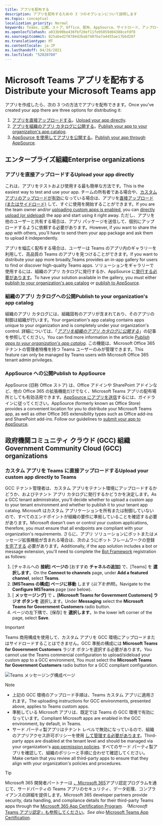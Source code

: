 ```yaml
---
title: アプリを配布する
description: アプリを配布するための 3 つのオプションについて説明します
ms.topic: conceptual
localization_priority: Normal
keywords: Teams、公開、ストア、Office、配布、AppSource、サイドロード、アップロード、アプリ
ms.openlocfilehash: a033b90be436fbf20ef11fe95059d04388cefdf8
ms.sourcegitcommit: 825abed2f8784d2bab7407ba7a4455ae17bbd28f
ms.translationtype: MT
ms.contentlocale: ja-JP
ms.lasthandoff: 04/26/2021
ms.locfileid: "52020780"
---
```

# <a name="distribute-your-microsoft-teams-app"></a><span data-ttu-id="c9bfa-104">Microsoft Teams アプリを配布する</span><span class="sxs-lookup"><span data-stu-id="c9bfa-104">Distribute your Microsoft Teams app</span></span>

<span data-ttu-id="c9bfa-105">アプリを作成したら、次の 3 つの方法でアプリを配布できます。</span><span class="sxs-lookup"><span data-stu-id="c9bfa-105">Once you've created your app there are three options for distributing it:</span></span>

1. <span data-ttu-id="c9bfa-106">[アプリを直接アップロードする](#upload-your-app-directly)。</span><span class="sxs-lookup"><span data-stu-id="c9bfa-106">[Upload your app directly](#upload-your-app-directly).</span></span>
2. <span data-ttu-id="c9bfa-107">[アプリを組織のアプリ カタログに公開する](#publish-to-your-organizations-app-catalog)。</span><span class="sxs-lookup"><span data-stu-id="c9bfa-107">[Publish your app to your organization's app catalog](#publish-to-your-organizations-app-catalog).</span></span>
3. <span data-ttu-id="c9bfa-108">[AppSource を使用してアプリを公開する](#publish-to-appsource)。</span><span class="sxs-lookup"><span data-stu-id="c9bfa-108">[Publish your app through AppSource](#publish-to-appsource).</span></span>

## <a name="enterprise-organizations"></a><span data-ttu-id="c9bfa-109">エンタープライズ組織</span><span class="sxs-lookup"><span data-stu-id="c9bfa-109">Enterprise organizations</span></span>

### <a name="upload-your-app-directly"></a><span data-ttu-id="c9bfa-110">アプリを直接アップロードする</span><span class="sxs-lookup"><span data-stu-id="c9bfa-110">Upload your app directly</span></span>

<span data-ttu-id="c9bfa-111">これは、アプリをテストおよび使用する最も簡単な方法です。</span><span class="sxs-lookup"><span data-stu-id="c9bfa-111">This is the easiest way to test and use your app.</span></span> <span data-ttu-id="c9bfa-112">チームの所有者である場合や、[カスタム アプリのアップロードが有効](/microsoftteams/admin-settings)になっている場合は、アプリを[直接アップロード (またはサイドロード)](./apps-upload.md) して、すぐに使用を開始することができます。</span><span class="sxs-lookup"><span data-stu-id="c9bfa-112">If you are the team owner and/or [uploading custom apps is enabled](/microsoftteams/admin-settings), you can [directly upload (or sideload)](./apps-upload.md) the app and start using it right away.</span></span> <span data-ttu-id="c9bfa-113">ただし、アプリを他のユーザーと共有する場合は、アプリ パッケージを送信して、個別にアップロードするように依頼する必要があります。</span><span class="sxs-lookup"><span data-stu-id="c9bfa-113">However, if you want to share the app with others, you'll have to send them your app package and ask them to upload it independently.</span></span>

<span data-ttu-id="c9bfa-114">アプリを幅広く配布する場合は、ユーザーは Teams のアプリ内のギャラリーを利用して、高品質の Teams のアプリを見つけることができます。</span><span class="sxs-lookup"><span data-stu-id="c9bfa-114">If you want to distribute your app more broadly,Teams provides an in-app gallery for users to find or discover high-quality Teams apps.</span></span> <span data-ttu-id="c9bfa-115">ソリューションをギャラリーで使用するには、組織のアプリ カタログ[](#publish-to-your-organizations-app-catalog)に発行するか、AppSource に[発行する必要があります](./appsource/publish.md)。</span><span class="sxs-lookup"><span data-stu-id="c9bfa-115">To have your solution available in the gallery, you must either [publish to your organization's app catalog](#publish-to-your-organizations-app-catalog) or [publish to AppSource](./appsource/publish.md).</span></span>

### <a name="publish-to-your-organizations-app-catalog"></a><span data-ttu-id="c9bfa-116">組織のアプリ カタログへの公開</span><span class="sxs-lookup"><span data-stu-id="c9bfa-116">Publish to your organization's app catalog</span></span>

<span data-ttu-id="c9bfa-117">組織のアプリ カタログには、組織固有のアプリが含まれており、そのアプリの制御は組織が行います。</span><span class="sxs-lookup"><span data-stu-id="c9bfa-117">Your organization's app catalog contains apps unique to your organization and is completely under your organization's control.</span></span> <span data-ttu-id="c9bfa-118">詳細については、「[*アプリを組織のアプリ カタログに公開する*](/microsoftteams/tenant-apps-catalog-teams)」の記事を参照してください。</span><span class="sxs-lookup"><span data-stu-id="c9bfa-118">You can find more information in the article [*Publish apps to your organization's app catalog*](/microsoftteams/tenant-apps-catalog-teams).</span></span> <span data-ttu-id="c9bfa-119">この機能は、Microsoft Office 365 テナントの管理者特権を持つ Teams ユーザーのみが管理できます。</span><span class="sxs-lookup"><span data-stu-id="c9bfa-119">This feature can only be managed by Teams users with Microsoft Office 365 tenant admin privileges.</span></span>

### <a name="publish-to-appsource"></a><span data-ttu-id="c9bfa-120">AppSource への公開</span><span class="sxs-lookup"><span data-stu-id="c9bfa-120">Publish to AppSource</span></span>

<span data-ttu-id="c9bfa-121">AppSource (旧称 Office ストア) は、Office アドインや SharePoint アドインなど、他の Office 365 の拡張機能だけでなく、Microsoft Teams アプリの配布場所としても有効活用できます。[AppSource にアプリを送信](./appsource/publish.md)するには、ガイドラインに従ってください。</span><span class="sxs-lookup"><span data-stu-id="c9bfa-121">AppSource (formerly known as Office Store) provides a convenient location for you to distribute your Microsoft Teams app, as well as other Office 365 extensibility types such as Office add-ins and SharePoint add-ins. Follow our guidelines to [submit your app to AppSource](./appsource/publish.md).</span></span>

## <a name="government-community-cloud-gcc-organizations"></a><span data-ttu-id="c9bfa-122">政府機関コミュニティ クラウド (GCC) 組織</span><span class="sxs-lookup"><span data-stu-id="c9bfa-122">Government Community Cloud (GCC) organizations</span></span>

### <a name="upload-your-custom-app-directly-to-teams"></a><span data-ttu-id="c9bfa-123">カスタム アプリを Teams に直接アップロードする</span><span class="sxs-lookup"><span data-stu-id="c9bfa-123">Upload your custom app directly to Teams</span></span>

 <span data-ttu-id="c9bfa-124">GCC テナント管理者は、カスタム アプリをテナント環境にアップロードするかどうか、およびテナント アプリ カタログに発行するかどうかを決定します。</span><span class="sxs-lookup"><span data-stu-id="c9bfa-124">As a GCC tenant administrator, you'll decide whether to upload a custom app to your tenant environment and whether to  publish it to your tenant app catalog.</span></span> <span data-ttu-id="c9bfa-125">Microsoft はカスタム アプリケーションを所有または制御していないので、すべてのエンドポイントが組織の要件に準拠していることを確認する必要があります。</span><span class="sxs-lookup"><span data-stu-id="c9bfa-125">Microsoft doesn't own or control your custom applications, therefore, you must ensure that all endpoints are compliant with your organization's requirements.</span></span> <span data-ttu-id="c9bfa-126">さらに、アプリ ソリューションにボットまたはメッセージ拡張機能が含まれる場合は、次のようにボット フレームワークの登録 [を完了する](https://dev.botframework.com/) 必要があります。</span><span class="sxs-lookup"><span data-stu-id="c9bfa-126">Additionally, if the app solution includes a bot or message extension, you'll need to complete the [Bot Framework](https://dev.botframework.com/) registration as follows:</span></span>

1. <span data-ttu-id="c9bfa-127">[チャネルへの **接続] ページの** [おすすめ **チャネルの追加]** で、[Teams] を **選択します**。</span><span class="sxs-lookup"><span data-stu-id="c9bfa-127">On the **Connect to channels** page, under **Add a featured channel**, select **Teams**.</span></span>
1. <span data-ttu-id="c9bfa-128">**[MSTeams の構成] ページに移動** します (*以下を参照*)。</span><span class="sxs-lookup"><span data-stu-id="c9bfa-128">Navigate to the **Configure MSTeams** page (*see* below).</span></span>
1. <span data-ttu-id="c9bfa-129">[ **メッセージング]** で **、[Microsoft Teams for Government Customers] ラジオ ボタンを** 選択します。</span><span class="sxs-lookup"><span data-stu-id="c9bfa-129">Under **Messaging** select the **Microsoft Teams for Government Customers** radio button.</span></span>
1. <span data-ttu-id="c9bfa-130">ページの左下隅で、[保存] を **選択します**。</span><span class="sxs-lookup"><span data-stu-id="c9bfa-130">In the lower left corner of the page, select **Save**.</span></span>  

>[!IMPORTANT]
> <span data-ttu-id="c9bfa-131">Teams 商用構成を使用して、カスタム アプリを GCC 環境にアップロードまたはサイドロードすることはできません。GCC 準拠の構成には **Microsoft Teams for Government Customers** ラジオ ボタンを選択する必要があります。</span><span class="sxs-lookup"><span data-stu-id="c9bfa-131">You cannot use the Teams commercial configuration to upload/sideload your custom app to a GCC environment,  You must select the **Microsoft Teams for Government Customers** radio button for a GCC compliant configuration.</span></span>

![Teams メッセージング構成ページ](../../assets/images/gcc-configure.png)

> [!NOTE]
>
> * <span data-ttu-id="c9bfa-133">上記の GCC 環境のアップロード手順は、Teams カスタム アプリに適用されます。</span><span class="sxs-lookup"><span data-stu-id="c9bfa-133">The uploading instructions for GCC environments, presented above, applies to Teams custom apps.</span></span> </br>
> * <span data-ttu-id="c9bfa-134">準拠している Microsoft アプリは、既定では Teams の GCC 環境で有効になっています。</span><span class="sxs-lookup"><span data-stu-id="c9bfa-134">Compliant Microsoft apps are enabled in the GCC environment, by default, in Teams.</span></span>
> * <span data-ttu-id="c9bfa-135">サード パーティ製アプリはテナント レベルで無効になっているので、組織のアプリアクセス許可ポリシーを使用 [して管理する必要があります](/microsoftteams/teams-app-permission-policies)。</span><span class="sxs-lookup"><span data-stu-id="c9bfa-135">Third-party apps are disabled at the tenant level and should be managed via your organization's [app permission policies](/microsoftteams/teams-app-permission-policies).</span></span> <span data-ttu-id="c9bfa-136">すべてのサード パーティ製アプリを確認して、組織のポリシーと手順に合わせて確認してください。</span><span class="sxs-lookup"><span data-stu-id="c9bfa-136">Make certain that you review all third-party apps to ensure that they align with your organization's policies and procedures.</span></span>

> [!TIP]
>
> <span data-ttu-id="c9bfa-137">Microsoft 365 開発者パートナーは [、Microsoft 365](/microsoft-365-app-certification/overview)アプリ認定プログラムを通じて、サードパーティの Teams アプリのセキュリティ、データ処理、コンプライアンスの詳細を提供します。</span><span class="sxs-lookup"><span data-stu-id="c9bfa-137">Microsoft 365 developer partners provide security, data handling, and compliance details for their third-party Teams apps through the [Microsoft 365 App Certification Program](/microsoft-365-app-certification/overview).</span></span> <span data-ttu-id="c9bfa-138">*「Microsoft* [Teams アプリ認定」も参照してください](/microsoftteams/platform/concepts/deploy-and-publish/appsource/post-publish/application-certification)。</span><span class="sxs-lookup"><span data-stu-id="c9bfa-138">*See also* [Microsoft Teams App Certification](/microsoftteams/platform/concepts/deploy-and-publish/appsource/post-publish/application-certification).</span></span>
</br></br>

